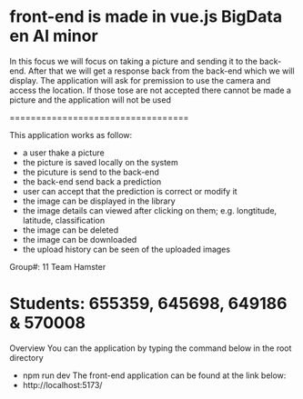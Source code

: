 front-end is made in vue.js
BigData en AI minor
==================================
In this focus we will focus on taking a picture and sending it to the back-end. 
After that we will get a response back from the back-end which we will display.
The application will ask for premission to use the camera and access the location. 
If those tose are not accepted there cannot be made a picture and the application will not be used

==================================

This application works as follow:
  - a user thake a picture
  - the picture is saved locally on the system
  - the picuture is send to the back-end
  - the back-end send back a prediction
  - user can accept that the prediction is correct or modify it
  - the image can be displayed in the library
  - the image details can viewed after clicking on them; e.g. longtitude, latitude, classification
  - the image can be deleted
  - the image can be downloaded
  - the upload history can be seen of the uploaded images 

Group#: 11 Team Hamster

Students: 655359, 645698, 649186 & 570008
==================================
Overview
You can the application by typing the command below in the root directory
-  npm run dev
The front-end application can be found at the link below:
-  http://localhost:5173/

